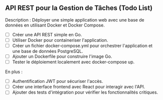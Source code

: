 ## API REST pour la Gestion de Tâches (Todo List) 
Description : Déployer une simple application web avec une base de données en utilisant Docker et Docker Compose.

- [ ] Créer une API REST simple en Go.
- [ ] Utiliser Docker pour containeriser l'application.
- [ ] Créer un fichier docker-compose.yml pour orchestrer l'application et une base de données PostgreSQL.
- [ ] Ajouter un Dockerfile pour construire l'image Go.
- [ ] Tester le déploiement localement avec docker-compose up.

En plus :

- [ ] Authentification JWT pour sécuriser l'accès.
- [ ] Créer une interface frontend avec React pour interagir avec l'API.
- [ ] Ajouter des tests d'intégration pour vérifier les fonctionnalités critiques.